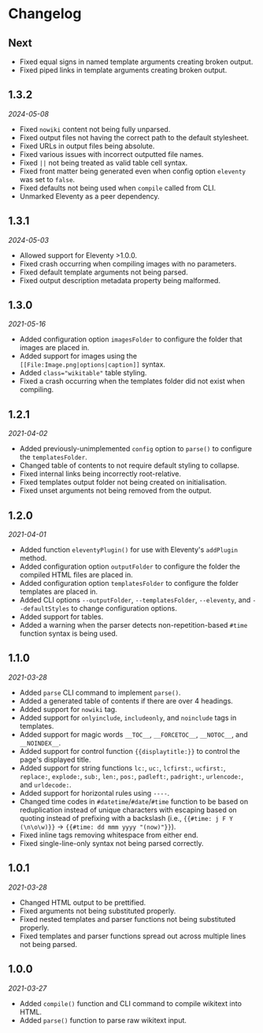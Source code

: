 # Changelog

## Next
- Fixed equal signs in named template arguments creating broken output.
- Fixed piped links in template arguments creating broken output.

## 1.3.2
*2024-05-08*
- Fixed `nowiki` content not being fully unparsed.
- Fixed output files not having the correct path to the default stylesheet.
- Fixed URLs in output files being absolute.
- Fixed various issues with incorrect outputted file names.
- Fixed `||` not being treated as valid table cell syntax.
- Fixed front matter being generated even when config option `eleventy` was set to `false`.
- Fixed defaults not being used when `compile` called from CLI.
- Unmarked Eleventy as a peer dependency.

## 1.3.1
*2024-05-03*
- Allowed support for Eleventy >1.0.0.
- Fixed crash occurring when compiling images with no parameters.
- Fixed default template arguments not being parsed.
- Fixed output description metadata property being malformed.

## 1.3.0
*2021-05-16*
- Added configuration option `imagesFolder` to configure the folder that images are placed in.
- Added support for images using the `[[File:Image.png|options|caption]]` syntax.
- Added `class="wikitable"` table styling.
- Fixed a crash occurring when the templates folder did not exist when compiling.

## 1.2.1
*2021-04-02*
- Added previously-unimplemented `config` option to `parse()` to configure the `templatesFolder`.
- Changed table of contents to not require default styling to collapse.
- Fixed internal links being incorrectly root-relative.
- Fixed templates output folder not being created on initialisation.
- Fixed unset arguments not being removed from the output.

## 1.2.0
*2021-04-01*
- Added function `eleventyPlugin()` for use with Eleventy's `addPlugin` method.
- Added configuration option `outputFolder` to configure the folder the compiled HTML files are placed in.
- Added configuration option `templatesFolder` to configure the folder templates are placed in.
- Added CLI options `--outputFolder`, `--templatesFolder`, `--eleventy`, and `--defaultStyles` to change configuration options.
- Added support for tables.
- Added a warning when the parser detects non-repetition-based `#time` function syntax is being used.

## 1.1.0
*2021-03-28*
- Added `parse` CLI command to implement `parse()`.
- Added a generated table of contents if there are over 4 headings.
- Added support for `nowiki` tag.
- Added support for `onlyinclude`, `includeonly`, and `noinclude` tags in templates.
- Added support for magic words `__TOC__`, `__FORCETOC__`, `__NOTOC__`, and `__NOINDEX__`.
- Added support for control function `{{displaytitle:}}` to control the page's displayed title.
- Added support for string functions `lc:`, `uc:`, `lcfirst:`, `ucfirst:`, `replace:`, `explode:`, `sub:`, `len:`, `pos:`, `padleft:`, `padright:`, `urlencode:`, and `urldecode:`.
- Added support for horizontal rules using `----`.
- Changed time codes in `#datetime`/`#date`/`#time` function to be based on reduplication instead of unique characters with escaping based on quoting instead of prefixing with a backslash (i.e., `{{#time: j F Y (\n\o\w)}}` &rarr; `{{#time: dd mmm yyyy "(now)"}}`).
- Fixed inline tags removing whitespace from either end.
- Fixed single-line-only syntax not being parsed correctly.

## 1.0.1
*2021-03-28*
- Changed HTML output to be prettified.
- Fixed arguments not being substituted properly.
- Fixed nested templates and parser functions not being substituted properly.
- Fixed templates and parser functions spread out across multiple lines not being parsed.

## 1.0.0
*2021-03-27*
- Added `compile()` function and CLI command to compile wikitext into HTML.
- Added `parse()` function to parse raw wikitext input.
